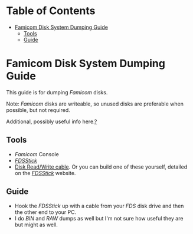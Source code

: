 # Table of Contents
- [Famicom Disk System Dumping Guide](#famicom-disk-system-dumping-guide)
  * [Tools](#tools)
  * [Guide](#guide)

# Famicom Disk System Dumping Guide
This guide is for dumping *Famicom* disks.

Note: *Famicom* disks are writeable, so unused disks are preferable when possible, but not required.

Additional, possibly useful info here.[?](https://web.archive.org/web/20181006182209/http://www.geocities.jp/gponys/fcdisk/fmcmdskw.html) 

## Tools

-   *Famicom* Console
-   [*FDSStick*](http://3dscapture.com/fdsstick/)
-   [Disk Read/Write cable](http://www.tototek.com/store/index.php?main_page=product_info&cPath=1_35&products_id=206). Or you can build one of these yourself, detailed on the  [*FDSStick*](http://3dscapture.com/fdsstick/)  website.

## Guide

-   Hook the *FDSStick* up with a cable from your *FDS* disk drive and then the other end to your PC.
-   I do *BIN* and *RAW* dumps as well but I'm not sure how useful they are but might as well.